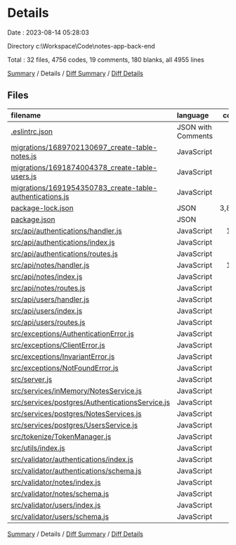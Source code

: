 # Details

Date : 2023-08-14 05:28:03

Directory c:\\Workspace\\Code\\notes-app-back-end

Total : 32 files,  4756 codes, 19 comments, 180 blanks, all 4955 lines

[Summary](results.md) / Details / [Diff Summary](diff.md) / [Diff Details](diff-details.md)

## Files
| filename | language | code | comment | blank | total |
| :--- | :--- | ---: | ---: | ---: | ---: |
| [.eslintrc.json](/.eslintrc.json) | JSON with Comments | 19 | 0 | 1 | 20 |
| [migrations/1689702130697_create-table-notes.js](/migrations/1689702130697_create-table-notes.js) | JavaScript | 32 | 1 | 4 | 37 |
| [migrations/1691874004378_create-table-users.js](/migrations/1691874004378_create-table-users.js) | JavaScript | 25 | 1 | 4 | 30 |
| [migrations/1691954350783_create-table-authentications.js](/migrations/1691954350783_create-table-authentications.js) | JavaScript | 12 | 1 | 4 | 17 |
| [package-lock.json](/package-lock.json) | JSON | 3,819 | 0 | 1 | 3,820 |
| [package.json](/package.json) | JSON | 31 | 0 | 1 | 32 |
| [src/api/authentications/handler.js](/src/api/authentications/handler.js) | JavaScript | 109 | 3 | 18 | 130 |
| [src/api/authentications/index.js](/src/api/authentications/index.js) | JavaScript | 20 | 0 | 2 | 22 |
| [src/api/authentications/routes.js](/src/api/authentications/routes.js) | JavaScript | 18 | 0 | 1 | 19 |
| [src/api/notes/handler.js](/src/api/notes/handler.js) | JavaScript | 135 | 4 | 18 | 157 |
| [src/api/notes/index.js](/src/api/notes/index.js) | JavaScript | 10 | 0 | 2 | 12 |
| [src/api/notes/routes.js](/src/api/notes/routes.js) | JavaScript | 28 | 0 | 2 | 30 |
| [src/api/users/handler.js](/src/api/users/handler.js) | JavaScript | 70 | 2 | 12 | 84 |
| [src/api/users/index.js](/src/api/users/index.js) | JavaScript | 10 | 0 | 1 | 11 |
| [src/api/users/routes.js](/src/api/users/routes.js) | JavaScript | 13 | 0 | 2 | 15 |
| [src/exceptions/AuthenticationError.js](/src/exceptions/AuthenticationError.js) | JavaScript | 8 | 0 | 2 | 10 |
| [src/exceptions/ClientError.js](/src/exceptions/ClientError.js) | JavaScript | 8 | 0 | 2 | 10 |
| [src/exceptions/InvariantError.js](/src/exceptions/InvariantError.js) | JavaScript | 8 | 0 | 3 | 11 |
| [src/exceptions/NotFoundError.js](/src/exceptions/NotFoundError.js) | JavaScript | 8 | 0 | 3 | 11 |
| [src/server.js](/src/server.js) | JavaScript | 54 | 4 | 8 | 66 |
| [src/services/inMemory/NotesService.js](/src/services/inMemory/NotesService.js) | JavaScript | 54 | 0 | 18 | 72 |
| [src/services/postgres/AuthenticationsService.js](/src/services/postgres/AuthenticationsService.js) | JavaScript | 33 | 0 | 9 | 42 |
| [src/services/postgres/NotesServices.js](/src/services/postgres/NotesServices.js) | JavaScript | 61 | 3 | 19 | 83 |
| [src/services/postgres/UsersService.js](/src/services/postgres/UsersService.js) | JavaScript | 63 | 0 | 22 | 85 |
| [src/tokenize/TokenManager.js](/src/tokenize/TokenManager.js) | JavaScript | 17 | 0 | 2 | 19 |
| [src/utils/index.js](/src/utils/index.js) | JavaScript | 16 | 0 | 2 | 18 |
| [src/validator/authentications/index.js](/src/validator/authentications/index.js) | JavaScript | 23 | 0 | 2 | 25 |
| [src/validator/authentications/schema.js](/src/validator/authentications/schema.js) | JavaScript | 16 | 0 | 4 | 20 |
| [src/validator/notes/index.js](/src/validator/notes/index.js) | JavaScript | 11 | 0 | 3 | 14 |
| [src/validator/notes/schema.js](/src/validator/notes/schema.js) | JavaScript | 7 | 0 | 3 | 10 |
| [src/validator/users/index.js](/src/validator/users/index.js) | JavaScript | 11 | 0 | 3 | 14 |
| [src/validator/users/schema.js](/src/validator/users/schema.js) | JavaScript | 7 | 0 | 2 | 9 |

[Summary](results.md) / Details / [Diff Summary](diff.md) / [Diff Details](diff-details.md)
